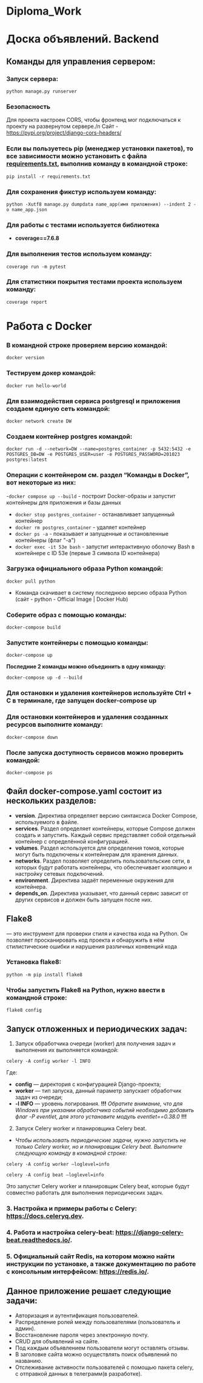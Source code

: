 # Diploma_Work

# Доска объявлений. Backend

## Команды для управления сервером:

### Запуск сервера:
```
python manage.py runserver
```


### Безопасность
Для проекта настроен CORS, чтобы фронтенд мог подключаться к проекту на развернутом сервере./n
Сайт - https://pypi.org/project/django-cors-headers/


### Если вы пользуетесь pip (менеджер установки пакетов), то все зависимости можно установить с файла [requirements.txt](requirements.txt), выполнив команду в командной строке: 
```
pip install -r requirements.txt
```

### Для сохранения фикстур используем команду:
```
python -Xutf8 manage.py dumpdata name_app(имя приложения) --indent 2 -o name_app.json
```

### Для работы с тестами используется библиотека 
- **coverage==7.6.8**

### Для выполнения тестов используем команду:
```
coverage run -m pytest
```

### Для статистики покрытия тестами проекта используем команду:
```
coverage report
```

# Работа с Docker
### В командной строке проверяем версию командой:  
```
docker version
```
### Тестируем докер командой:  
```
docker run hello-world
```
### Для взаимодействия сервиса postgresql и приложения создаем единую сеть командой:  
```
docker network create DW
```
### Создаем контейнер postgres командой: 
```
docker run -d --network=DW --name=postgres_container -p 5432:5432 -e POSTGRES_DB=DW -e POSTGRES_USER=user -e POSTGRES_PASSWORD=201023 postgres:latest
```
### Операции с контейнером см. раздел “Команды в Docker”, вот некоторые из них:
-```docker compose up --build``` - построит Docker-образы и запустит контейнеры для приложения и базы данных
- ```docker stop postgres_container``` - останавливает запущенный контейнер
- ```docker rm postgres_container``` - удаляет контейнер
- ```docker ps -a``` - показывает и запущенные и остановленные контейнеры (флаг "-а")
- ```docker exec -it 53e bash``` - запустит интерактивную оболочку Bash в контейнере с ID 53e (первые 3 символа ID контейнера)
### Загрузка официального образа Python командой: 
```
docker pull python
```
- Команда скачивает в систему последнюю версию образа Python (сайт -  python - Official Image | Docker Hub)
### Соберите образ с помощью команды:
```
docker-compose build
```
### Запустите контейнеры с помощью команды:
```
docker-compose up
```
**Последние 2 команды можно объединить в одну команду:**
```
docker-compose up -d --build
```
### Для остановки и удаления контейнеров используйте Ctrl + C в терминале, где запущен **docker-compose up**
### Для остановки контейнеров и удаления созданных ресурсов выполните команду:

```
docker-compose down
```

### После запуска доступность сервисов можно проверить командой:
```
docker-compose ps
```

## Файл docker-compose.yaml состоит из нескольких разделов:
- **version**. Директива определяет версию синтаксиса Docker Compose, используемого в файле. 
- **services**. Раздел определяет контейнеры, которые Compose должен создать и запустить. Каждый сервис представляет собой отдельный контейнер с определённой конфигурацией. 
- **volumes**. Раздел используется для определения томов, которые могут быть подключены к контейнерам для хранения данных. 
- **networks**. Раздел позволяет определить пользовательские сети, в которых будут работать контейнеры, что обеспечивает изоляцию и настройку сетевых подключений. 
- **environment**. Директива задаёт переменные окружения для контейнера. 
- **depends_on**. Директива указывает, что данный сервис зависит от других сервисов и должен быть запущен после них. 

## Flake8
— это инструмент для проверки стиля и качества кода на Python. Он позволяет просканировать код проекта и обнаружить в нём стилистические ошибки и нарушения различных конвенций кода
### Установка flake8:
```
python -m pip install flake8
```
### Чтобы запустить Flake8 на Python, нужно ввести в командной строке:
```
flake8 config
```


## Запуск отложенных и периодических задач:
1. Запуск обработчика очереди (worker) для получения задач и выполнения их выполняется командой:
```
celery -A config worker -l INFO
```
Где:
- **config** — директория с конфигурацией Django-проекта;
- **worker** — тип запуска, данный параметр запускает обработчик задач из очереди;
- **-l INFO** — уровень логирования.
**!!!** *Обратите внимание, что для Windows при указании обработчика событий необходимо добавить флаг -P eventlet, для этого установите модуль eventlet==0.38.0* **!!!**
2. Запуск Celery worker и планировщика Celery beat.
- *Чтобы использовать периодические задачи, нужно запустить не только Celery worker, но и планировщик Celery beat. Выполните следующую команду в командной строке:*
```
celery -A config worker —loglevel=info
```
```
celery -A config beat —loglevel=info
```
Это запустит Celery worker и планировщик Celery beat, которые будут совместно работать для выполнения периодических задач.

### 3. Настройка и примеры работы с Celery: https://docs.celeryq.dev.
### 4. Работа и настройка celery-beat: https://django-celery-beat.readthedocs.io/. 
### 5. Официальный сайт Redis, на котором можно найти инструкции по установке, а также документацию по работе с консольным интерфейсом: https://redis.io/. 


## Данное приложение решает следующие задачи:
- Авторизация и аутентификация пользователей.
- Распределение ролей между пользователями (пользователь и админ).
- Восстановление пароля через электронную почту.
- CRUD для объявлений на сайте.
- Под каждым объявлением пользователи могут оставлять отзывы.
- В заголовке сайта можно осуществлять поиск объявлений по названию.
- Отслеживание активности пользователей с помощью пакета celery, с отправкой данных в телеграмм(в разработке).